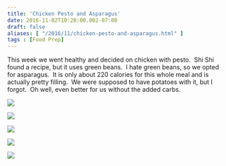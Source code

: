 ```yaml
---
title: 'Chicken Pesto and Asparagus'
date: 2016-11-02T10:28:00.002-07:00
draft: false
aliases: [ "/2016/11/chicken-pesto-and-asparagus.html" ]
tags : [Food Prep]
---
```


This week we went healthy and decided on chicken with pesto.  Shi Shi found a recipe, but it uses green beans.  I hate green beans, so we opted for asparagus.  It is only about 220 calories for this whole meal and is actually pretty filling.  We were supposed to have potatoes with it, but I forgot.  Oh well, even better for us without the added carbs.  
  

[![](https://1.bp.blogspot.com/-g3sltUo3ngg/WBoiD6VTEEI/AAAAAAAAA8E/Wekq8WhRa28tRhRtQj0VdptW-56S-ePRgCLcB/s400/IMG_7022%255B1%255D.JPG)](https://1.bp.blogspot.com/-g3sltUo3ngg/WBoiD6VTEEI/AAAAAAAAA8E/Wekq8WhRa28tRhRtQj0VdptW-56S-ePRgCLcB/s1600/IMG_7022%255B1%255D.JPG)

  

[![](https://4.bp.blogspot.com/-TT28oh9WOSA/WBoiFvf7M7I/AAAAAAAAA8I/XCXTFY0Mh2of0PezIOB3HN4v0isg3cU8gCLcB/s400/IMG_7023%255B1%255D.JPG)](https://4.bp.blogspot.com/-TT28oh9WOSA/WBoiFvf7M7I/AAAAAAAAA8I/XCXTFY0Mh2of0PezIOB3HN4v0isg3cU8gCLcB/s1600/IMG_7023%255B1%255D.JPG)

  

[![](https://2.bp.blogspot.com/-rtcSYr4e8Cg/WBoiH4n543I/AAAAAAAAA8M/xLYj2j8mHaEzmuaVIv0PRCXj3-q0Z1grgCLcB/s400/IMG_7026%255B1%255D.JPG)](https://2.bp.blogspot.com/-rtcSYr4e8Cg/WBoiH4n543I/AAAAAAAAA8M/xLYj2j8mHaEzmuaVIv0PRCXj3-q0Z1grgCLcB/s1600/IMG_7026%255B1%255D.JPG)

  

[![](https://1.bp.blogspot.com/-q_VXRNZjyi0/WBoiJHG24yI/AAAAAAAAA8Q/okLVlEqSi7Q6tf-gQSjey2LnA-gBfYi9ACLcB/s400/IMG_7027%255B1%255D.JPG)](https://1.bp.blogspot.com/-q_VXRNZjyi0/WBoiJHG24yI/AAAAAAAAA8Q/okLVlEqSi7Q6tf-gQSjey2LnA-gBfYi9ACLcB/s1600/IMG_7027%255B1%255D.JPG)

  

[![](https://4.bp.blogspot.com/-m4cTwCoTAps/WBoiJ7WW1PI/AAAAAAAAA8U/W3WEwmz6awsFjB-UgCwBcbEz-SH94kS0ACLcB/s400/IMG_7028%255B1%255D.JPG)](https://4.bp.blogspot.com/-m4cTwCoTAps/WBoiJ7WW1PI/AAAAAAAAA8U/W3WEwmz6awsFjB-UgCwBcbEz-SH94kS0ACLcB/s1600/IMG_7028%255B1%255D.JPG)
